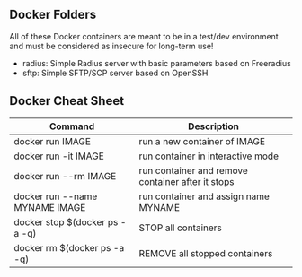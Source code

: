 ## Docker Folders

All of these Docker containers are meant to be in a test/dev environment and must be considered as insecure for long-term use!

- radius: Simple Radius server with basic parameters based on Freeradius
- sftp:   Simple SFTP/SCP server based on OpenSSH

## Docker Cheat Sheet
| Command | Description |
| --- | --- |
| docker run IMAGE | run a new container of IMAGE |
| docker run -it IMAGE | run container in interactive mode |
| docker run --rm IMAGE | run container and remove container after it stops |
| docker run --name MYNAME IMAGE | run container and assign name MYNAME |
| docker stop $(docker ps -a -q) | STOP all containers |
| docker rm $(docker ps -a -q) | REMOVE all stopped containers |
